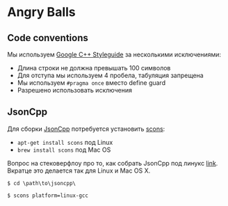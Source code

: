 # Angry Balls

## Code conventions
Мы используем [Google C++ Styleguide](http://google-styleguide.googlecode.com/svn/trunk/cppguide.xml
) за несколькими исключениями:

- Длина строки не должна превышать 100 символов 
- Для отступа мы используем 4 пробела, табуляция запрещена
- Мы используем `#pragma once` вместо define guard
- Разрешено использовать исключения

## JsonCpp
Для сборки [JsonCpp](http://jsoncpp.sourceforge.net/) потребуется установить [scons](http://www.scons.org/):

- `apt-get install scons` под Linux
- `brew install scons` под Mac OS

Вопрос на стековерфлоу про то, как собрать JsonCpp под линукс [link](http://stackoverflow.com/questions/4628922/building-jsoncpp-linux-an-instruction-for-us-mere-mortals).
Вкратце это делается так для Linux и Mac OS X.

`$ cd \path\to\jsoncpp\`

`$ scons platform=linux-gcc`
